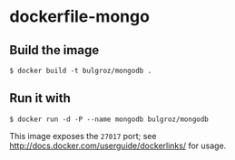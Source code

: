 dockerfile-mongo
================

## Build the image
`$ docker build -t bulgroz/mongodb .`

## Run it with
`$ docker run -d -P --name mongodb bulgroz/mongodb`

This image exposes the `27017` port; see http://docs.docker.com/userguide/dockerlinks/ for usage. 
